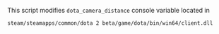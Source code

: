 This script modifies `dota_camera_distance` console variable located in 
```
steam/steamapps/common/dota 2 beta/game/dota/bin/win64/client.dll
```
